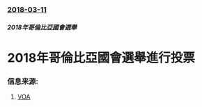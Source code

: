 ### [2018-03-11](/news/2018/03/11/index.md)

##### 2018年哥倫比亞國會選舉
# 2018年哥倫比亞國會選舉進行投票 




### 信息来源:

1. [VOA](https://www.voanews.com/a/former-colombian-guerillas-run-for-office/4291596.html)
